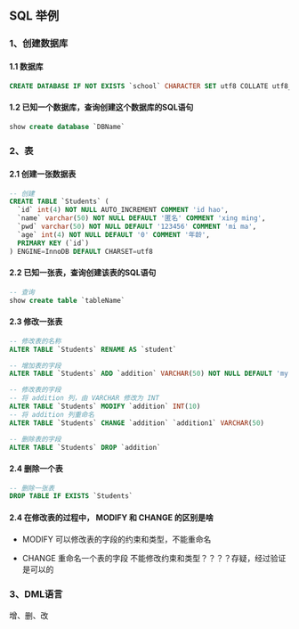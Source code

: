 ## SQL 举例

### 1、创建数据库

#### 1.1 数据库
```sql
CREATE DATABASE IF NOT EXISTS `school` CHARACTER SET utf8 COLLATE utf8_general_ci;
```

#### 1.2 已知一个数据库，查询创建这个数据库的SQL语句
```sql
show create database `DBName`
```

### 2、表

#### 2.1 创建一张数据表
```sql
-- 创建
CREATE TABLE `Students` (
  `id` int(4) NOT NULL AUTO_INCREMENT COMMENT 'id hao',
  `name` varchar(50) NOT NULL DEFAULT '匿名' COMMENT 'xing ming',
  `pwd` varchar(50) NOT NULL DEFAULT '123456' COMMENT 'mi ma',
  `age` int(4) NOT NULL DEFAULT '0' COMMENT '年龄',
  PRIMARY KEY (`id`)
) ENGINE=InnoDB DEFAULT CHARSET=utf8

```

#### 2.2 已知一张表，查询创建该表的SQL语句
```sql
-- 查询
show create table `tableName`
```

#### 2.3 修改一张表
```sql
-- 修改表的名称
ALTER TABLE `Students` RENAME AS `student`

-- 增加表的字段
ALTER TABLE `Students` ADD `addition` VARCHAR(50) NOT NULL DEFAULT 'my addition'

-- 修改表的字段
-- 将 addition 列，由 VARCHAR 修改为 INT
ALTER TABLE `Students` MODIFY `addition` INT(10)
-- 将 addition 列重命名
ALTER TABLE `Students` CHANGE `addition` `addition1` VARCHAR(50)

-- 删除表的字段
ALTER TABLE `Students` DROP `addition`

```

#### 2.4 删除一个表
```sql
-- 删除一张表
DROP TABLE IF EXISTS `Students` 
```


#### 2.4 在修改表的过程中， MODIFY 和 CHANGE 的区别是啥
- MODIFY
可以修改表的字段的约束和类型，不能重命名

- CHANGE
重命名一个表的字段
不能修改约束和类型？？？？存疑，经过验证是可以的

### 3、DML语言
增、删、改






